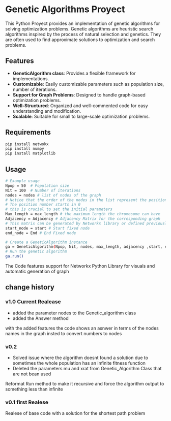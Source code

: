 # Genetic Algorithms Proyect

This Python Proyect provides an implementation of genetic algorithms for solving optimization problems. Genetic algorithms are heuristic search algorithms inspired by the process of natural selection and genetics. They are often used to find approximate solutions to optimization and search problems.

## Features

- **GeneticAlgorithm class**: Provides a flexible framework for implementations.
- **Customizable**: Easily customizable parameters such as population size, number of iterations.
- **Support for Graph Problems**: Designed to handle graph-based optimization problems.
- **Well-Structured**: Organized and well-commented code for easy understanding and modification.
- **Scalable**: Suitable for small to large-scale optimization problems.

## Requirements
```bash
pip install netwokx
pip install numpy
pip install matplotlib
```

## Usage

```bash
# Example usage
Npop = 50  # Population size
Nit = 100  # Number of iterations
nodes = nodes # list of nodes of the graph
# Notice that the order of the nodes in the list represent the position number it will take in the adjacency matrix
# The position number starts in 0
# this is crucial to set the initial parameters
Max_length = max_length # the maximum length the chromosome can have
Adjacency = Adjacency # Adjacency Matrix for the corresponding graph
# This matrix can be generated by Networkx library or defined previously 
start_node = start # Start fixed node
end_node = End # End Fixed node

# Create a GeneticAlgorithm instance
ga = GeneticAlgorithm(Npop, Nit, nodes, max_length, adjacency ,start, end)
# Run the genetic algorithm
ga.run()
```

The Code features support for Networkx Python Library for visuals and automatic generation of graph 
## change history

### v1.0 Current Realease
- added the parameter nodes to the Genetic_algorithm class
- added the Answer method

with the added features the code shows an asnwer in terms of the nodes names in the graph insted to convert numbers to nodes 

### v0.2 
- Solved issue where the algorithm doesnt found a solution due to sometimes the whole population has an infinite fitness function 
- Deleted the parameters mu and xrat from Genetic_Algorithm Class that are not bean used

Reformat Run method to make it recursive and force the algorithm output to something less than infinite
### v0.1 first Realese
Realese of base code with a solution for the shortest path problem
